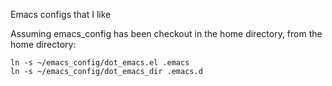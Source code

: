 Emacs configs that I like

Assuming emacs_config has been checkout in the home directory,
from the home directory:
```
ln -s ~/emacs_config/dot_emacs.el .emacs
ln -s ~/emacs_config/dot_emacs_dir .emacs.d
```

